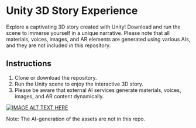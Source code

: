 # Unity 3D Story Experience

Explore a captivating 3D story created with Unity! Download and run the scene to immerse yourself in a unique narrative. Please note that all materials, voices, images, and AR elements are generated using various AIs, and they are not included in this repository.

## Instructions
1. Clone or download the repository.
2. Run the Unity scene to enjoy the interactive 3D story.
3. Please be aware that external AI services generate materials, voices, images, and AR content dynamically.

[![IMAGE ALT TEXT HERE](https://img.youtube.com/vi/j0OVbZ_wBSA/0.jpg)](https://www.youtube.com/watch?v=j0OVbZ_wBSA)

Note: The AI-generation of the assets are not in this repo.
